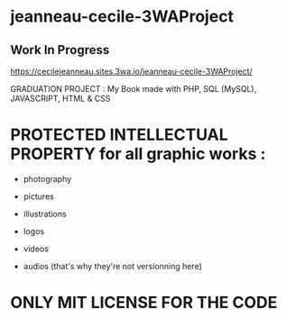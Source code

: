 # jeanneau-cecile-3WAProject
## Work In Progress

https://cecilejeanneau.sites.3wa.io/jeanneau-cecile-3WAProject/

GRADUATION PROJECT :
My Book made with PHP, SQL (MySQL), JAVASCRIPT, HTML & CSS

# PROTECTED INTELLECTUAL PROPERTY for all graphic works :
- photography
* pictures
- illustrations 
* logos 
- videos
* audios
(that's why they're not versionning here)


# ONLY MIT LICENSE FOR THE CODE

